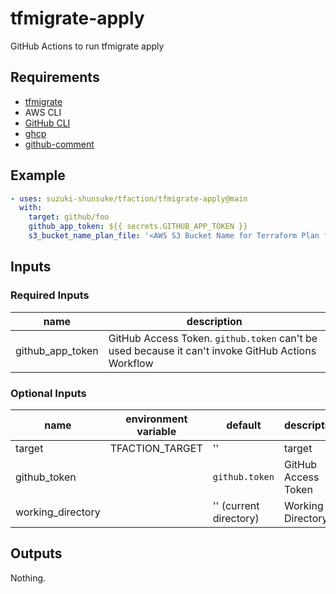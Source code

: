 # tfmigrate-apply

GitHub Actions to run tfmigrate apply

## Requirements

* [tfmigrate](https://github.com/minamijoyo/tfmigrate)
* AWS CLI
* [GitHub CLI](https://github.com/cli/cli)
* [ghcp](https://github.com/int128/ghcp)
* [github-comment](https://github.com/suzuki-shunsuke/github-comment)

## Example

```yaml
- uses: suzuki-shunsuke/tfaction/tfmigrate-apply@main
  with:
    target: github/foo
    github_app_token: ${{ secrets.GITHUB_APP_TOKEN }}
    s3_bucket_name_plan_file: '<AWS S3 Bucket Name for Terraform Plan files>'
```

## Inputs

### Required Inputs

name | description
--- | ---
github_app_token | GitHub Access Token. `github.token` can't be used because it can't invoke GitHub Actions Workflow

### Optional Inputs

name | environment variable | default | description
--- | --- | --- | ---
target | TFACTION_TARGET | '' | target
github_token | | `github.token` | GitHub Access Token
working_directory | | '' (current directory) | Working Directory

## Outputs

Nothing.

